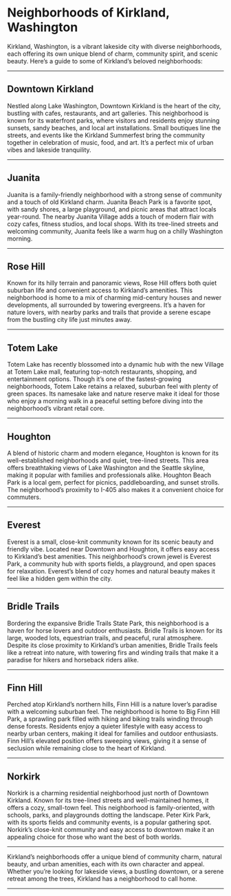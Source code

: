 # Neighborhoods of Kirkland, Washington

Kirkland, Washington, is a vibrant lakeside city with diverse neighborhoods, each offering its own unique blend of charm, community spirit, and scenic beauty. Here’s a guide to some of Kirkland’s beloved neighborhoods:

---

## Downtown Kirkland
Nestled along Lake Washington, Downtown Kirkland is the heart of the city, bustling with cafes, restaurants, and art galleries. This neighborhood is known for its waterfront parks, where visitors and residents enjoy stunning sunsets, sandy beaches, and local art installations. Small boutiques line the streets, and events like the Kirkland Summerfest bring the community together in celebration of music, food, and art. It’s a perfect mix of urban vibes and lakeside tranquility.

---

## Juanita
Juanita is a family-friendly neighborhood with a strong sense of community and a touch of old Kirkland charm. Juanita Beach Park is a favorite spot, with sandy shores, a large playground, and picnic areas that attract locals year-round. The nearby Juanita Village adds a touch of modern flair with cozy cafes, fitness studios, and local shops. With its tree-lined streets and welcoming community, Juanita feels like a warm hug on a chilly Washington morning.

---

## Rose Hill
Known for its hilly terrain and panoramic views, Rose Hill offers both quiet suburban life and convenient access to Kirkland’s amenities. This neighborhood is home to a mix of charming mid-century houses and newer developments, all surrounded by towering evergreens. It’s a haven for nature lovers, with nearby parks and trails that provide a serene escape from the bustling city life just minutes away.

---

## Totem Lake
Totem Lake has recently blossomed into a dynamic hub with the new Village at Totem Lake mall, featuring top-notch restaurants, shopping, and entertainment options. Though it’s one of the fastest-growing neighborhoods, Totem Lake retains a relaxed, suburban feel with plenty of green spaces. Its namesake lake and nature reserve make it ideal for those who enjoy a morning walk in a peaceful setting before diving into the neighborhood’s vibrant retail core.

---

## Houghton
A blend of historic charm and modern elegance, Houghton is known for its well-established neighborhoods and quiet, tree-lined streets. This area offers breathtaking views of Lake Washington and the Seattle skyline, making it popular with families and professionals alike. Houghton Beach Park is a local gem, perfect for picnics, paddleboarding, and sunset strolls. The neighborhood’s proximity to I-405 also makes it a convenient choice for commuters.

---

## Everest
Everest is a small, close-knit community known for its scenic beauty and friendly vibe. Located near Downtown and Houghton, it offers easy access to Kirkland’s best amenities. This neighborhood’s crown jewel is Everest Park, a community hub with sports fields, a playground, and open spaces for relaxation. Everest’s blend of cozy homes and natural beauty makes it feel like a hidden gem within the city.

---

## Bridle Trails
Bordering the expansive Bridle Trails State Park, this neighborhood is a haven for horse lovers and outdoor enthusiasts. Bridle Trails is known for its large, wooded lots, equestrian trails, and peaceful, rural atmosphere. Despite its close proximity to Kirkland’s urban amenities, Bridle Trails feels like a retreat into nature, with towering firs and winding trails that make it a paradise for hikers and horseback riders alike.

---

## Finn Hill
Perched atop Kirkland’s northern hills, Finn Hill is a nature lover’s paradise with a welcoming suburban feel. The neighborhood is home to Big Finn Hill Park, a sprawling park filled with hiking and biking trails winding through dense forests. Residents enjoy a quieter lifestyle with easy access to nearby urban centers, making it ideal for families and outdoor enthusiasts. Finn Hill’s elevated position offers sweeping views, giving it a sense of seclusion while remaining close to the heart of Kirkland.

---

## Norkirk
Norkirk is a charming residential neighborhood just north of Downtown Kirkland. Known for its tree-lined streets and well-maintained homes, it offers a cozy, small-town feel. This neighborhood is family-oriented, with schools, parks, and playgrounds dotting the landscape. Peter Kirk Park, with its sports fields and community events, is a popular gathering spot. Norkirk’s close-knit community and easy access to downtown make it an appealing choice for those who want the best of both worlds.

---

Kirkland’s neighborhoods offer a unique blend of community charm, natural beauty, and urban amenities, each with its own character and appeal. Whether you’re looking for lakeside views, a bustling downtown, or a serene retreat among the trees, Kirkland has a neighborhood to call home.

---


